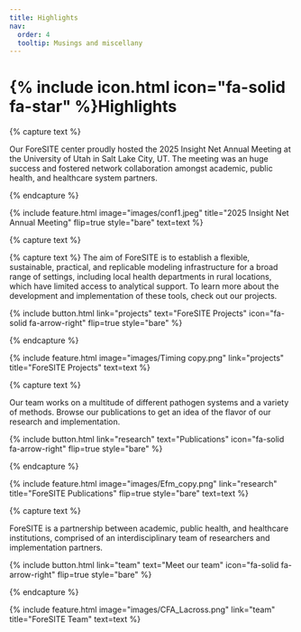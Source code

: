 ```yaml
---
title: Highlights
nav:
  order: 4
  tooltip: Musings and miscellany
---
```


# {% include icon.html icon="fa-solid fa-star" %}Highlights

{% capture text %}

Our ForeSITE center proudly hosted the 2025 Insight Net Annual Meeting at the University of Utah in Salt Lake City, UT. The meeting was an huge success and fostered network collaboration amongst academic, public health, and healthcare system partners. 

{% endcapture %}

{% include feature.html image="images/conf1.jpeg" title="2025 Insight Net Annual Meeting" flip=true style="bare" text=text %}

{% capture text %}

{% capture text %} The aim of ForeSITE is to establish a flexible, sustainable, practical, and replicable modeling infrastructure for a broad range of settings, including local health departments in rural locations, which have limited access to analytical support. To learn more about the development and implementation of these tools, check out our projects.

{% include button.html link="projects" text="ForeSITE Projects" icon="fa-solid fa-arrow-right" flip=true style="bare" %}

{% endcapture %}

{% include feature.html image="images/Timing copy.png" link="projects" title="ForeSITE Projects" text=text %}

{% capture text %}

Our team works on a multitude of different pathogen systems and a variety of methods. Browse our publications to get an idea of the flavor of our research and implementation.

{% include button.html link="research" text="Publications" icon="fa-solid fa-arrow-right" flip=true style="bare" %}

{% endcapture %}

{% include feature.html image="images/Efm_copy.png" link="research" title="ForeSITE Publications" flip=true style="bare" text=text %}

{% capture text %}

ForeSITE is a partnership between academic, public health, and healthcare institutions, comprised of an interdisciplinary team of researchers and implementation partners.

{% include button.html link="team" text="Meet our team" icon="fa-solid fa-arrow-right" flip=true style="bare" %}

{% endcapture %}

{% include feature.html image="images/CFA_Lacross.png" link="team" title="ForeSITE Team" text=text %}

